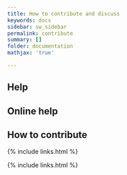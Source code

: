 ```yaml
---
title: How to contribute and discuss
keywords: docs
sidebar: sw_sidebar
permalink: contribute
summary: []
folder: documentation
mathjax: 'true'

---
```


 
## Help
## Online help
## How to contribute
 
{% include links.html %}


{% include links.html %}
